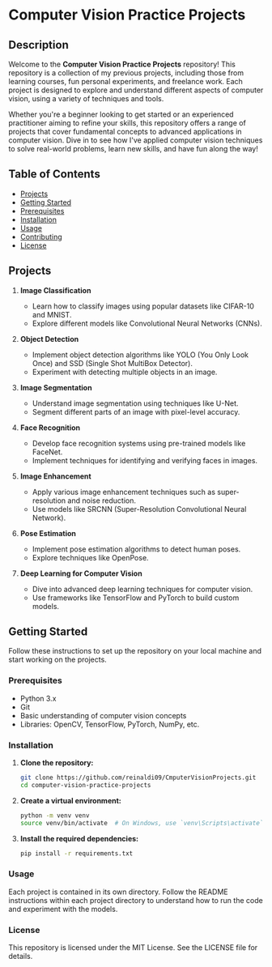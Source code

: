 # Computer Vision Practice Projects

## Description

Welcome to the **Computer Vision Practice Projects** repository! This repository is a collection of my previous projects, including those from learning courses, fun personal experiments, and freelance work. Each project is designed to explore and understand different aspects of computer vision, using a variety of techniques and tools.

Whether you're a beginner looking to get started or an experienced practitioner aiming to refine your skills, this repository offers a range of projects that cover fundamental concepts to advanced applications in computer vision. Dive in to see how I've applied computer vision techniques to solve real-world problems, learn new skills, and have fun along the way!

## Table of Contents

- [Projects](#projects)
- [Getting Started](#getting-started)
- [Prerequisites](#prerequisites)
- [Installation](#installation)
- [Usage](#usage)
- [Contributing](#contributing)
- [License](#license)

## Projects

1. **Image Classification**
   - Learn how to classify images using popular datasets like CIFAR-10 and MNIST.
   - Explore different models like Convolutional Neural Networks (CNNs).

2. **Object Detection**
   - Implement object detection algorithms like YOLO (You Only Look Once) and SSD (Single Shot MultiBox Detector).
   - Experiment with detecting multiple objects in an image.

3. **Image Segmentation**
   - Understand image segmentation using techniques like U-Net.
   - Segment different parts of an image with pixel-level accuracy.

4. **Face Recognition**
   - Develop face recognition systems using pre-trained models like FaceNet.
   - Implement techniques for identifying and verifying faces in images.

5. **Image Enhancement**
   - Apply various image enhancement techniques such as super-resolution and noise reduction.
   - Use models like SRCNN (Super-Resolution Convolutional Neural Network).

6. **Pose Estimation**
   - Implement pose estimation algorithms to detect human poses.
   - Explore techniques like OpenPose.

7. **Deep Learning for Computer Vision**
   - Dive into advanced deep learning techniques for computer vision.
   - Use frameworks like TensorFlow and PyTorch to build custom models.

## Getting Started

Follow these instructions to set up the repository on your local machine and start working on the projects.

### Prerequisites

- Python 3.x
- Git
- Basic understanding of computer vision concepts
- Libraries: OpenCV, TensorFlow, PyTorch, NumPy, etc.

### Installation

1. **Clone the repository:**
   ```bash
   git clone https://github.com/reinaldi09/CmputerVisionProjects.git
   cd computer-vision-practice-projects
   ```
2. **Create a virtual environment:**
   ```bash
   python -m venv venv
   source venv/bin/activate  # On Windows, use `venv\Scripts\activate`
   ```
3. **Install the required dependencies:**
   ```bash
   pip install -r requirements.txt
   ```

### Usage

Each project is contained in its own directory. Follow the README instructions within each project directory to understand how to run the code and experiment with the models.
   
### License

This repository is licensed under the MIT License. See the LICENSE file for details.
